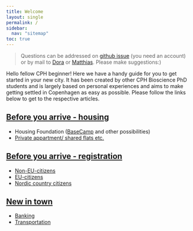 ```yaml
---
title: Welcome
layout: single
permalink: /
sidebar:
  nav: "sitemap"
toc: true
---
```


> Questions can be addressed on [github issue](https://github.com/cphbiosciencephd/info/issues/new) (you need an account) or by mail to [Dora](mailto:isidora.banjac@bric.ku.dk) or [Matthias](mailto:matmat@biosustain.dtu.dk). 
> Please make suggestions:)

<!-- # Welcome -->
Hello fellow CPH beginner! Here we have a handy guide for you to get started in your new city. It has been created by other CPH Bioscience PhD students and is largely based on personal experiences and aims to make getting settled in Copenhagen as easy as possible. Please follow the links below to get to the respective articles.

## [Before you arrive - housing](housing)

- Housing Foundation ([BaseCamp](housing/basecamp) and other possibilities)
- [Private appartment/ shared flats etc.](housing/not-housing-foudation)

## [Before you arrive - registration](register)

- [Non-EU-citizens](register/non-eu)
- [EU-citizens](register/EU-citizen)
- [Nordic country citizens](register/nordic)

## [New in town](after-arriving)

- [Banking](topics/banking)
- [Transportation](transportation)
